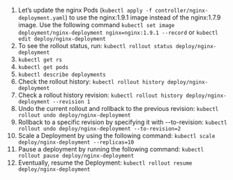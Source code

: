 1. Let’s update the nginx Pods (`kubectl apply -f controller/nginx-deployment.yaml`) to use the nginx:1.9.1 image instead of the nginx:1.7.9 image. Use the following command `kubectl set image deployment/nginx-deployment nginx=nginx:1.9.1 --record` or `kubectl edit deploy/nginx-deployment`
2. To see the rollout status, run: `kubectl rollout status deploy/nginx-deployment`
3. `kubectl get rs`
4. `kubectl get pods`
5. `kubectl describe deployments`
6. Check the rollout history: `kubectl rollout history deploy/nginx-deployment`
7. Check a rollout history revision: `kubectl rollout history deploy/nginx-deployment --revision 1`
8. Undo the current rollout and rollback to the previous revision: `kubectl rollout undo deploy/nginx-deployment`
9. Rollback to a specific revision by specifying it with --to-revision: `kubectl rollout undo deploy/nginx-deployment --to-revision=2`
10. Scale a Deployment by using the following command: `kubectl scale deploy/nginx-deployment --replicas=10`
11. Pause a deployment by running the following command: `kubectl rollout pause deploy/nginx-deployment`
12. Eventually, resume the Deployment: `kubectl rollout resume deploy/nginx-deployment`